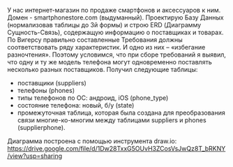У нас интернет-магазин по продаже смартфонов и аксессуаров к ним.
Домен - smartphonestore.com (выдуманный).
Проектирую Базу Данных (нормализовав таблицы до 3й формы) и строю ERD (Диаграмму
Сущность-Связь), содержащую информацию о поставщиках и товарах.
По Вигерсу правильно составленные Требования должны соответствовать ряду характеристик.
И одно из них – «избегание разночтения». Поэтому условимся, что при сборе требований я выявил,
что одну и ту же модель телефона могут одновременно поставлять несколько разных поставщиков.
Получил следующие таблицы:
- поставщики (suppliers)
- телефоны (phones)
- типы телефонов по ОС: андроид, iOS (phone_type)
- состояние телефона: новый, б/у (state)
- промежуточная таблица, которая была создана для преобразования связи многие-ко-многим
между таблицами suppliers и phones (supplierphone).

Диаграмма построена с помощью инструмента draw.io:
https://drive.google.com/file/d/1Dw28TxxG5OUvH3ZCosVsJwQz8T_bRKNY/view?usp=sharing
